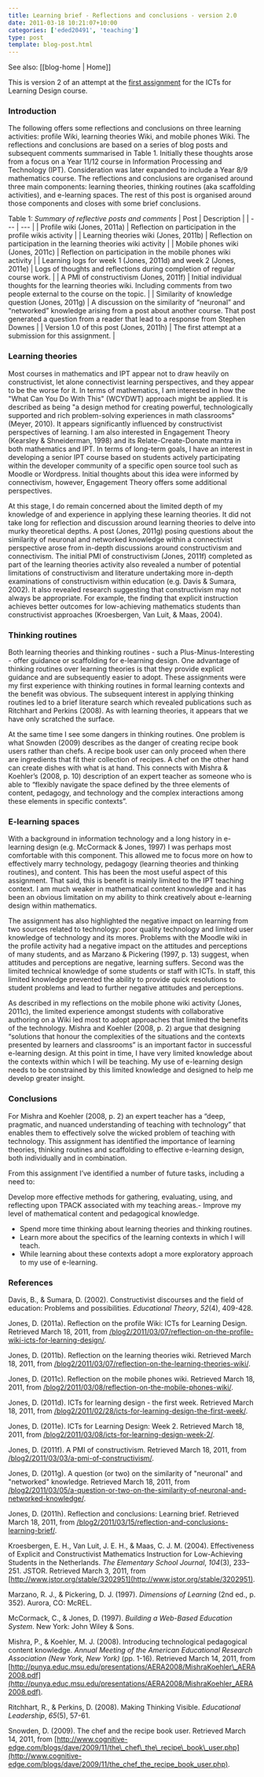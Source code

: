 ```yaml
---
title: Learning brief - Reflections and conclusions - version 2.0
date: 2011-03-18 10:21:07+10:00
categories: ['eded20491', 'teaching']
type: post
template: blog-post.html
---
```


See also: [[blog-home | Home]]

This is version 2 of an attempt at the [first assignment](/blog2/2011/03/15/reflection-and-conclusions-learning-brief/) for the ICTs for Learning Design course.

### Introduction

The following offers some reflections and conclusions on three learning activities: profile Wiki, learning theories Wiki, and mobile phones Wiki. The reflections and conclusions are based on a series of blog posts and subsequent comments summarised in Table 1. Initially these thoughts arose from a focus on a Year 11/12 course in Information Processing and Technology (IPT). Consideration was later expanded to include a Year 8/9 mathematics course. The reflections and conclusions are organised around three main components: learning theories, thinking routines (aka scaffolding activities), and e-learning spaces. The rest of this post is organised around those components and closes with some brief conclusions.

Table 1: _Summary of reflective posts and comments_
| Post | Description |
| --- | --- |
| Profile wiki (Jones, 2011a) | Reflection on participation in the profile wikis activity |
| Learning theories wiki (Jones, 2011b) | Reflection on participation in the learning theories wiki activity |
| Mobile phones wiki (Jones, 2011c) | Reflection on participation in the mobile phones wiki activity |
| Learning logs for week 1 (Jones, 2011d) and week 2 (Jones, 2011e) | Logs of thoughts and reflections during completion of regular course work. |
| A PMI of constructivism (Jones, 2011f) | Initial individual thoughts for the learning theories wiki. Including comments from two people external to the course on the topic. |
| Similarity of knowledge question (Jones, 2011g) | A discussion on the similarity of “neuronal” and “networked” knowledge arising from a post about another course. That post generated a question from a reader that lead to a response from Stephen Downes |
| Version 1.0 of this post (Jones, 2011h) | The first attempt at a submission for this assignment. |

### Learning theories

Most courses in mathematics and IPT appear not to draw heavily on constructivist, let alone connectivist learning perspectives, and they appear to be the worse for it. In terms of mathematics, I am interested in how the "What Can You Do With This" (WCYDWT) approach might be applied. It is described as being "a design method for creating powerful, technologically supported and rich problem-solving experiences in math classrooms" (Meyer, 2010). It appears significantly influenced by constructivist perspectives of learning. I am also interested in Engagement Theory (Kearsley & Shneiderman, 1998) and its Relate-Create-Donate mantra in both mathematics and IPT. In terms of long-term goals, I have an interest in developing a senior IPT course based on students actively participating within the developer community of a specific open source tool such as Moodle or Wordpress. Initial thoughts about this idea were informed by connectivism, however, Engagement Theory offers some additional perspectives.

At this stage, I do remain concerned about the limited depth of my knowledge of and experience in applying these learning theories. It did not take long for reflection and discussion around learning theories to delve into murky theoretical depths. A post (Jones, 2011g) posing questions about the similarity of neuronal and networked knowledge within a connectivist perspective arose from in-depth discussions around constructivism and connectivism. The initial PMI of constructivism (Jones, 2011f) completed as part of the learning theories activity also revealed a number of potential limitations of constructivism and literature undertaking more in-depth examinations of constructivism within education (e.g. Davis & Sumara, 2002). It also revealed research suggesting that constructivism may not always be appropriate. For example, the finding that explicit instruction achieves better outcomes for low-achieving mathematics students than constructivist approaches (Kroesbergen, Van Luit, & Maas, 2004).

### Thinking routines

Both learning theories and thinking routines - such a Plus-Minus-Interesting - offer guidance or scaffolding for e-learning design. One advantage of thinking routines over learning theories is that they provide explicit guidance and are subsequently easier to adopt. These assignments were my first experience with thinking routines in formal learning contexts and the benefit was obvious. The subsequent interest in applying thinking routines led to a brief literature search which revealed publications such as Ritchhart and Perkins (2008). As with learning theories, it appears that we have only scratched the surface.

At the same time I see some dangers in thinking routines. One problem is what Snowden (2009) describes as the danger of creating recipe book users rather than chefs. A recipe book user can only proceed when there are ingredients that fit their collection of recipes. A chef on the other hand can create dishes with what is at hand. This connects with Mishra & Koehler’s (2008, p. 10) description of an expert teacher as someone who is able to “flexibly navigate the space defined by the three elements of content, pedagogy, and technology and the complex interactions among these elements in specific contexts”.

### E-learning spaces

With a background in information technology and a long history in e-learning design (e.g. McCormack & Jones, 1997) I was perhaps most comfortable with this component. This allowed me to focus more on how to effectively marry technology, pedagogy (learning theories and thinking routines), and content. This has been the most useful aspect of this assignment. That said, this is benefit is mainly limited to the IPT teaching context. I am much weaker in mathematical content knowledge and it has been an obvious limitation on my ability to think creatively about e-learning design within mathematics.

The assignment has also highlighted the negative impact on learning from two sources related to technology: poor quality technology and limited user knowledge of technology and its mores. Problems with the Moodle wiki in the profile activity had a negative impact on the attitudes and perceptions of many students, and as Marzano & Pickering (1997, p. 13) suggest, when attitudes and perceptions are negative, learning suffers. Second was the limited technical knowledge of some students or staff with ICTs. In staff, this limited knowledge prevented the ability to provide quick resolutions to student problems and lead to further negative attitudes and perceptions.

As described in my reflections on the mobile phone wiki activity (Jones, 2011c), the limited experience amongst students with collaborative authoring on a Wiki led most to adopt approaches that limited the benefits of the technology. Mishra and Koehler (2008, p. 2) argue that designing “solutions that honour the complexities of the situations and the contexts presented by learners and classrooms” is an important factor in successful e-learning design. At this point in time, I have very limited knowledge about the contexts within which I will be teaching. My use of e-learning design needs to be constrained by this limited knowledge and designed to help me develop greater insight.

### Conclusions

For Mishra and Koehler (2008, p. 2) an expert teacher has a “deep, pragmatic, and nuanced understanding of teaching with technology” that enables them to effectively solve the wicked problem of teaching with technology. This assignment has identified the importance of learning theories, thinking routines and scaffolding to effective e-learning design, both individually and in combination.

From this assignment I’ve identified a number of future tasks, including a need to:

Develop more effective methods for gathering, evaluating, using, and reflecting upon TPACK associated with my teaching areas.- Improve my level of mathematical content and pedagogical knowledge.
- Spend more time thinking about learning theories and thinking routines.
- Learn more about the specifics of the learning contexts in which I will teach.
- While learning about these contexts adopt a more exploratory approach to my use of e-learning.

### References

Davis, B., & Sumara, D. (2002). Constructivist discourses and the field of education: Problems and possibilities. _Educational Theory_, _52_(4), 409-428.

Jones, D. (2011a). Reflection on the profile Wiki: ICTs for Learning Design. Retrieved March 18, 2011, from [/blog2/2011/03/07/reflection-on-the-profile-wiki-icts-for-learning-design/](/blog2/2011/03/07/reflection-on-the-profile-wiki-icts-for-learning-design/).

Jones, D. (2011b). Reflection on the learning theories wiki. Retrieved March 18, 2011, from [/blog2/2011/03/07/reflection-on-the-learning-theories-wiki/](/blog2/2011/03/07/reflection-on-the-learning-theories-wiki/).

Jones, D. (2011c). Reflection on the mobile phones wiki. Retrieved March 18, 2011, from [/blog2/2011/03/08/reflection-on-the-mobile-phones-wiki/](/blog2/2011/03/08/reflection-on-the-mobile-phones-wiki/).

Jones, D. (2011d). ICTs for learning design - the first week. Retrieved March 18, 2011, from [/blog2/2011/02/28/icts-for-learning-design-the-first-week/](/blog2/2011/02/28/icts-for-learning-design-the-first-week/).

Jones, D. (2011e). ICTs for Learning Design: Week 2. Retrieved March 18, 2011, from [/blog2/2011/03/08/icts-for-learning-design-week-2/](/blog2/2011/03/08/icts-for-learning-design-week-2/).

Jones, D. (2011f). A PMI of constructivism. Retrieved March 18, 2011, from [/blog2/2011/03/03/a-pmi-of-constructivism/](/blog2/2011/03/03/a-pmi-of-constructivism/).

Jones, D. (2011g). A question (or two) on the similarity of "neuronal" and "networked" knowledge. Retrieved March 18, 2011, from [/blog2/2011/03/05/a-question-or-two-on-the-similarity-of-neuronal-and-networked-knowledge/](/blog2/2011/03/05/a-question-or-two-on-the-similarity-of-neuronal-and-networked-knowledge/).

Jones, D. (2011h). Reflection and conclusions: Learning brief. Retrieved March 18, 2011, from [/blog2/2011/03/15/reflection-and-conclusions-learning-brief/](/blog2/2011/03/15/reflection-and-conclusions-learning-brief/).

Kroesbergen, E. H., Van Luit, J. E. H., & Maas, C. J. M. (2004). Effectiveness of Explicit and Constructivist Mathematics Instruction for Low-Achieving Students in the Netherlands. _The Elementary School Journal_, _104_(3), 233–251. JSTOR. Retrieved March 3, 2011, from [http://www.jstor.org/stable/3202951](http://www.jstor.org/stable/3202951).

Marzano, R. J., & Pickering, D. J. (1997). _Dimensions of Learning_ (2nd ed., p. 352). Aurora, CO: McREL.

McCormack, C., & Jones, D. (1997). _Building a Web-Based Education System_. New York: John Wiley & Sons.

Mishra, P., & Koehler, M. J. (2008). Introducing technological pedagogical content knowledge. _Annual Meeting of the American Educational Research Association (New York, New York)_ (pp. 1-16). Retrieved March 14, 2011, from [http://punya.educ.msu.edu/presentations/AERA2008/MishraKoehler\_AERA2008.pdf](http://punya.educ.msu.edu/presentations/AERA2008/MishraKoehler_AERA2008.pdf).

Ritchhart, R., & Perkins, D. (2008). Making Thinking Visible. _Educational Leadership_, _65_(5), 57-61.

Snowden, D. (2009). The chef and the recipe book user. Retrieved March 14, 2011, from [http://www.cognitive-edge.com/blogs/dave/2009/11/the\_chef\_the\_recipe\_book\_user.php](http://www.cognitive-edge.com/blogs/dave/2009/11/the_chef_the_recipe_book_user.php).